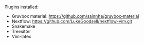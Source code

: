 Plugins installed: 
- Gruvbox material: https://github.com/sainnhe/gruvbox-material
- Nextflow: https://github.com/LukeGoodsell/nextflow-vim.git
- Snakemake
- Treesitter
- Vim-latex

